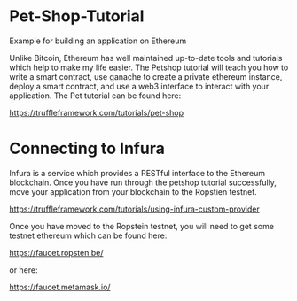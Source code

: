 # Pet-Shop-Tutorial
Example for building an application on Ethereum

Unlike Bitcoin, Ethereum has well maintained up-to-date tools and tutorials which help to make my life easier. The Petshop tutorial will teach you how to write a smart contract, use ganache to create a private ethereum instance, deploy a smart contract, and use a web3 interface to interact with your application. The Pet tutorial can be found here: 


https://truffleframework.com/tutorials/pet-shop


# Connecting to Infura
Infura is a service which provides a RESTful interface to the Ethereum blockchain. Once you have run through the petshop tutorial successfully, move your application from your blockchain to the Ropstien testnet.

https://truffleframework.com/tutorials/using-infura-custom-provider

Once you have moved to the Ropstein testnet, you will need to get some testnet ethereum which can be found here:

https://faucet.ropsten.be/

or here:

https://faucet.metamask.io/
